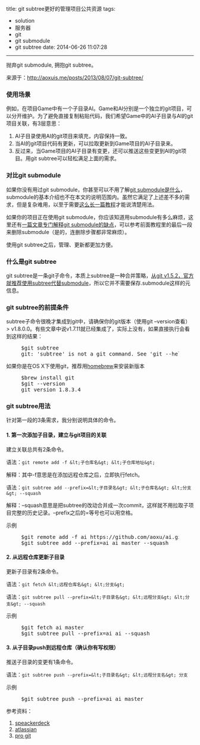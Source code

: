 title: git subtree更好的管理项目公共资源
tags:
  - solution
  - 服务器
  - git
  - git submodule
  - git subtree
date: 2014-06-26 11:07:28
---

抛弃git submodule, 拥抱git subtree。

来源于：http://aoxuis.me/posts/2013/08/07/git-subtree/

### 使用场景

例如，在项目Game中有一个子目录AI。Game和AI分别是一个独立的git项目，可以分开维护。为了避免直接复制粘贴代码，我们希望Game中的AI子目录与AI的git项目关联，有3层意思：

1.  AI子目录使用AI的git项目来填充，内容保持一致。
2.  当AI的git项目代码有更新，可以拉取更新到Game项目的AI子目录来。
3.  反过来，当Game项目的AI子目录有变更，还可以推送这些变更到AI的git项目。用git subtree可以轻松满足上面的需求。

<span id="more-1119"></span>

### 对比git submodule

如果你没有用过git submodule，你甚至可以不用了解[git submodule是什么](http://git-scm.com/book/zh/Git-%E5%B7%A5%E5%85%B7-%E5%AD%90%E6%A8%A1%E5%9D%97)，submodule的基本介绍也不在本文的说明范围内。虽然它满足了上述差不多的需求，但是复杂难用，以至于需要[这么长一篇教程](http://www.kafeitu.me/git/2012/03/27/git-submodule.html)才能说清楚用法。

如果你的项目正在使用git submodule，你应该知道用submodule有多么麻烦，这里还有[一篇文章专门解释git submodule的缺点](http://codingkilledthecat.wordpress.com/2012/04/28/why-your-company-shouldnt-use-git-submodules/)，可以参考前面教程里的最后一段来删除submodule（是的，连删除步骤都非常麻烦）。

使用git subtree之后，管理、更新都更加方便。

### 什么是git subtree

git subtree是一条git子命令，本质上subtree是一种合并策略，[从git v1.5.2，官方就推荐使用subtree代替submodule](https://www.kernel.org/pub/software/scm/git/docs/howto/using-merge-subtree.html)，所以它并不需要保存.submodule这样的元信息。

### git subtree的前提条件

subtree子命令很晚才集成到git中，请确保你的git版本（使用git &#8211;version查看） &gt; v1.8.0.0。有些文章中说v1.7.11就已经集成了，实际上没有，如果直接执行会看到这样的结果：

<figure class="figure-code code">
<div class="highlight">
<pre>$git subtree  
git: 'subtree' is not a git command. See 'git --help'.</pre>
</div>
</figure>

如果你是在OS X下使用git，推荐用[homebrew](http://brew.sh/)来安装新版本

<figure class="figure-code code">
<div class="highlight">
<pre>$brew install git  
$git --version  
git version 1.8.3.4</pre>
</div>
</figure>

### git subtree用法

针对第一段的3条需求，我分别说明具体的命令。

#### 1\. 第一次添加子目录，建立与git项目的关联

建立关联总共有2条命令。

语法：`git remote add -f &lt;子仓库名&gt; &lt;子仓库地址&gt;`

解释：其中-f意思是在添加远程仓库之后，立即执行fetch。

语法：`git subtree add --prefix=&lt;子目录名&gt; &lt;子仓库名&gt; &lt;分支&gt; --squash`

解释：&#8211;squash意思是把subtree的改动合并成一次commit，这样就不用拉取子项目完整的历史记录。&#8211;prefix之后的=等号也可以用空格。

示例

<figure class="figure-code code">
<div class="highlight">
<pre>$git remote add -f ai https://github.com/aoxu/ai.git  
$git subtree add --prefix=ai ai master --squash</pre>
</div>
</figure>

#### 2\. 从远程仓库更新子目录

更新子目录有2条命令。

语法：`git fetch &lt;远程仓库名&gt; &lt;分支&gt;`

语法：`git subtree pull --prefix=&lt;子目录名&gt; &lt;远程分支&gt; &lt;分支&gt; --squash`

示例

<figure class="figure-code code">
<div class="highlight">
<pre>$git fetch ai master  
$git subtree pull --prefix=ai ai --squash</pre>
</div>
</figure>

#### 3\. 从子目录push到远程仓库（确认你有写权限）

推送子目录的变更有1条命令。

语法：`git subtree push --prefix=&lt;子目录名&gt; &lt;远程分支名&gt; 分支`

示例

<figure class="figure-code code">
<div class="highlight">
<pre>$git subtree push --prefix=ai ai master</pre>
</div>
</figure>

参考资料：

1.  [speackerdeck](https://speakerdeck.com/cloudsben/git-subtree-ti-dai-git-submodule)
2.  [atlassian](http://blogs.atlassian.com/2013/05/alternatives-to-git-submodule-git-subtree/)
3.  [pro git](http://git-scm.com/book/zh/Git-%E5%B7%A5%E5%85%B7-%E5%AD%90%E6%A0%91%E5%90%88%E5%B9%B6)
